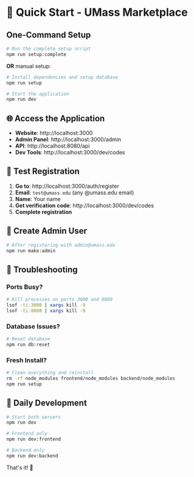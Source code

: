 # 🚀 Quick Start - UMass Marketplace

## One-Command Setup

```bash
# Run the complete setup script
npm run setup:complete
```

**OR** manual setup:

```bash
# Install dependencies and setup database
npm run setup

# Start the application
npm run dev
```

## 🌐 Access the Application

- **Website**: http://localhost:3000
- **Admin Panel**: http://localhost:3000/admin
- **API**: http://localhost:8080/api
- **Dev Tools**: http://localhost:3000/dev/codes

## 🧪 Test Registration

1. **Go to**: http://localhost:3000/auth/register
2. **Email**: `test@umass.edu` (any @umass.edu email)
3. **Name**: Your name
4. **Get verification code**: http://localhost:3000/dev/codes
5. **Complete registration**

## 👑 Create Admin User

```bash
# After registering with admin@umass.edu
npm run make:admin
```

## 🔧 Troubleshooting

### Ports Busy?
```bash
# Kill processes on ports 3000 and 8080
lsof -ti:3000 | xargs kill -9
lsof -ti:8080 | xargs kill -9
```

### Database Issues?
```bash
# Reset database
npm run db:reset
```

### Fresh Install?
```bash
# Clean everything and reinstall
rm -rf node_modules frontend/node_modules backend/node_modules
npm run setup
```

## 📱 Daily Development

```bash
# Start both servers
npm run dev

# Frontend only
npm run dev:frontend

# Backend only  
npm run dev:backend
```

That's it! 🎉